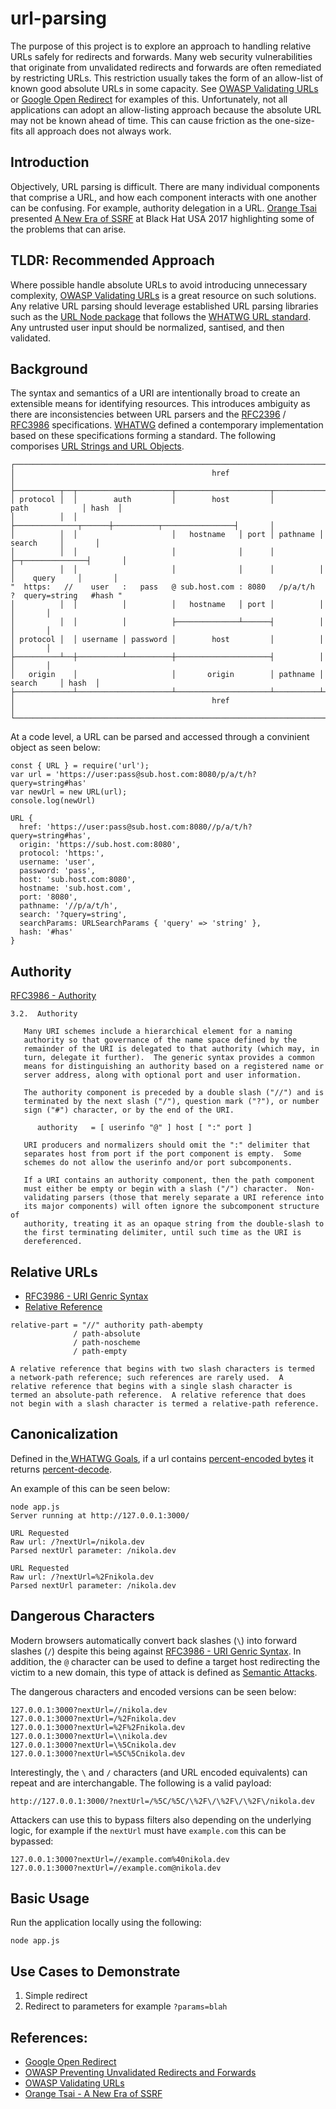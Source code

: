 # url-parsing
The purpose of this project is to explore an approach to handling relative URLs safely for redirects and forwards. Many web security vulnerabilities that originate from unvalidated redirects and forwards are often remediated by restricting URLs. This restriction usually takes the form of an allow-list of known good absolute URLs in some capacity. See [OWASP Validating URLs](https://cheatsheetseries.owasp.org/cheatsheets/Unvalidated_Redirects_and_Forwards_Cheat_Sheet.html#validating-urls) or [Google Open Redirect](https://cheatsheetseries.owasp.org/cheatsheets/Unvalidated_Redirects_and_Forwards_Cheat_Sheet.html#preventing-unvalidated-redirects-and-forwards)
 for examples of this. Unfortunately, not all applications can adopt an allow-listing approach because the absolute URL may not be known ahead of time. This can cause friction as the one-size-fits all approach does not always work.

## Introduction
Objectively, URL parsing is difficult. There are many individual components that comprise a URL, and how each component interacts with one another can be confusing. For example, authority delegation in a URL. [Orange Tsai](https://twitter.com/orange_8361) presented [A New Era of SSRF](https://paper.seebug.org/papers/Security%20Conf/Blackhat/2017_us/us-17-Tsai-A-New-Era-Of-SSRF-Exploiting-URL-Parser-In-Trending-Programming-Languages.pdf) at Black Hat USA 2017 highlighting some of the problems that can arise.

## TLDR: Recommended Approach
Where possible handle absolute URLs to avoid introducing unnecessary complexity, [OWASP Validating URLs](https://cheatsheetseries.owasp.org/cheatsheets/Unvalidated_Redirects_and_Forwards_Cheat_Sheet.html#validating-urls) is a great resource on such solutions. Any relative URL parsing should leverage established URL parsing libraries such as the [URL Node package](https://nodejs.org/dist/latest-v8.x/docs/api/url.html#url_the_whatwg_url_api) that follows the [WHATWG URL standard](https://url.spec.whatwg.org/). Any untrusted user input should be normalized, santised, and then validated.


## Background
The syntax and semantics of a URI are intentionally broad to create an extensible means for identifying resources. This introduces ambiguity as there are inconsistencies between URL parsers and the [RFC2396](https://tools.ietf.org/html/rfc2396) / [RFC3986](https://tools.ietf.org/html/rfc3986) specifications. [WHATWG](https://nodejs.org/dist/latest-v8.x/docs/api/url.html#url_the_whatwg_url_api) defined a contemporary implementation based on these specifications forming a standard. The following comporises [URL Strings and URL Objects](https://nodejs.org/dist/latest-v8.x/docs/api/url.html#url_url_strings_and_url_objects).

```
┌─────────────────────────────────────────────────────────────────────────────────────────────┐
│                                            href                                             │
├──────────┬──┬─────────────────────┬─────────────────────┬───────────────────────────┬───────┤
│ protocol │  │        auth         │        host         │           path            │ hash  │
│          │  │                     ├──────────────┬──────┼──────────┬────────────────┤       │
│          │  │                     │   hostname   │ port │ pathname │     search     │       │
│          │  │                     │              │      │          ├─┬──────────────┤       │
│          │  │                     │              │      │          │ │    query     │       │
"  https:   //    user   :   pass   @ sub.host.com : 8080   /p/a/t/h  ?  query=string   #hash "
│          │  │          │          │   hostname   │ port │          │                │       │
│          │  │          │          ├──────────────┴──────┤          │                │       │
│ protocol │  │ username │ password │        host         │          │                │       │
├──────────┴──┼──────────┴──────────┼─────────────────────┤          │                │       │
│   origin    │                     │       origin        │ pathname │     search     │ hash  │
├─────────────┴─────────────────────┴─────────────────────┴──────────┴────────────────┴───────┤
│                                            href                                             │
└─────────────────────────────────────────────────────────────────────────────────────────────┘
```

At a code level, a URL can be parsed and accessed through a convinient object as seen below: 

```
const { URL } = require('url');
var url = 'https://user:pass@sub.host.com:8080/p/a/t/h?query=string#has'
var newUrl = new URL(url);
console.log(newUrl)
```

```
URL {
  href: 'https://user:pass@sub.host.com:8080//p/a/t/h?query=string#has',
  origin: 'https://sub.host.com:8080',
  protocol: 'https:',
  username: 'user',
  password: 'pass',
  host: 'sub.host.com:8080',
  hostname: 'sub.host.com',
  port: '8080',
  pathname: '//p/a/t/h',
  search: '?query=string',
  searchParams: URLSearchParams { 'query' => 'string' },
  hash: '#has'
}
```

## Authority

[RFC3986 - Authority](https://tools.ietf.org/html/rfc3986#page-17)

```
3.2.  Authority

   Many URI schemes include a hierarchical element for a naming
   authority so that governance of the name space defined by the
   remainder of the URI is delegated to that authority (which may, in
   turn, delegate it further).  The generic syntax provides a common
   means for distinguishing an authority based on a registered name or
   server address, along with optional port and user information.

   The authority component is preceded by a double slash ("//") and is
   terminated by the next slash ("/"), question mark ("?"), or number
   sign ("#") character, or by the end of the URI.

      authority   = [ userinfo "@" ] host [ ":" port ]

   URI producers and normalizers should omit the ":" delimiter that
   separates host from port if the port component is empty.  Some
   schemes do not allow the userinfo and/or port subcomponents.

   If a URI contains an authority component, then the path component
   must either be empty or begin with a slash ("/") character.  Non-
   validating parsers (those that merely separate a URI reference into
   its major components) will often ignore the subcomponent structure of
   authority, treating it as an opaque string from the double-slash to
   the first terminating delimiter, until such time as the URI is
   dereferenced.
```   

## Relative URLs

- [RFC3986 - URI Genric Syntax](https://tools.ietf.org/html/rfc3986) 
- [Relative Reference](https://tools.ietf.org/html/rfc3986#section-4.2)

```
relative-part = "//" authority path-abempty
              / path-absolute
              / path-noscheme
              / path-empty
```

```
A relative reference that begins with two slash characters is termed
a network-path reference; such references are rarely used.  A
relative reference that begins with a single slash character is
termed an absolute-path reference.  A relative reference that does
not begin with a slash character is termed a relative-path reference.
```

## Canonicalization
Defined in the[ WHATWG Goals](https://url.spec.whatwg.org/#goals), if a url contains [percent-encoded bytes](https://url.spec.whatwg.org/#percent-encoded-byte) it returns [percent-decode](https://url.spec.whatwg.org/#percent-decode).

An example of this can be seen below:

```
node app.js
Server running at http://127.0.0.1:3000/

URL Requested
Raw url: /?nextUrl=/nikola.dev
Parsed nextUrl parameter: /nikola.dev

URL Requested
Raw url: /?nextUrl=%2Fnikola.dev
Parsed nextUrl parameter: /nikola.dev
```

## Dangerous Characters
 Modern browsers automatically convert back slashes (`\`) into forward slashes (`/`) despite this being against [RFC3986 - URI Genric Syntax](https://tools.ietf.org/html/rfc3986). In addition, the `@` character can be used to define a target host redirecting the victim to a new domain, this type of attack is defined as [Semantic Attacks](https://tools.ietf.org/html/std66#section-7.6).

 The dangerous characters and encoded versions can be seen below:

```
127.0.0.1:3000?nextUrl=//nikola.dev
127.0.0.1:3000?nextUrl=/%2Fnikola.dev
127.0.0.1:3000?nextUrl=%2F%2Fnikola.dev
127.0.0.1:3000?nextUrl=\\nikola.dev
127.0.0.1:3000?nextUrl=\%5Cnikola.dev
127.0.0.1:3000?nextUrl=%5C%5Cnikola.dev
```

Interestingly, the `\` and `/` characters (and URL encoded equivalents) can repeat and are interchangable. The following is a valid payload:

```
http://127.0.0.1:3000/?nextUrl=/%5C/%5C/\%2F\/\%2F\/\%2F\/nikola.dev
```

Attackers can use this to bypass filters also depending on the underlying logic, for example if the `nextUrl` must have `example.com` this can be bypassed:

```
127.0.0.1:3000?nextUrl=//example.com%40nikola.dev
127.0.0.1:3000?nextUrl=//example.com@nikola.dev
```

## Basic Usage
Run the application locally using the following:

```
node app.js
```

## Use Cases to Demonstrate
1. Simple redirect
2. Redirect to parameters for example `?params=blah`

## References:
- [Google Open Redirect](https://cheatsheetseries.owasp.org/cheatsheets/Unvalidated_Redirects_and_Forwards_Cheat_Sheet.html#preventing-unvalidated-redirects-and-forwards)
- [OWASP Preventing Unvalidated Redirects and Forwards](https://cheatsheetseries.owasp.org/cheatsheets/Unvalidated_Redirects_and_Forwards_Cheat_Sheet.html#preventing-unvalidated-redirects-and-forwards)
- [OWASP Validating URLs](https://cheatsheetseries.owasp.org/cheatsheets/Unvalidated_Redirects_and_Forwards_Cheat_Sheet.html#validating-urls)
- [Orange Tsai - A New Era of SSRF](https://paper.seebug.org/papers/Security%20Conf/Blackhat/2017_us/us-17-Tsai-A-New-Era-Of-SSRF-Exploiting-URL-Parser-In-Trending-Programming-Languages.pdf)